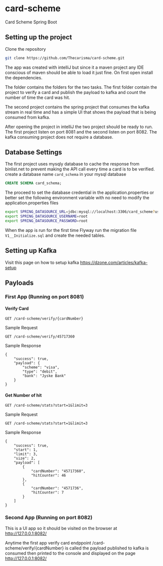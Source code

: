 # card-scheme
Card Scheme Spring Boot

## Setting up the project

Clone the repository 

```bash
git clone https://github.com/Thecarisma/card-scheme.git
```

The app was created with intelliJ but since it a maven project any IDE conscious of maven should be able to load it just fine. On first open install the dependencies. 

The folder contains the folders for the two tasks. The first folder contain the project to verify a card and publish the payload to kafka and count the number of time the card was hit.

The second project contains the spring project that consumes the kafka stream in real time and has a simple UI that shows the payload that is being consumed from kafka. 

After opening the project in intelliJ the two project should be ready to run. The first project listen on port 8081 and the second listen on port 8082. The kafka consuming project does not require a database.

## Database Settings

The first project uses mysqly database to cache the response from binlist.net to prevent making the API call every time a card is to be verified. create a database name `card_schema` in your mysql database 

```sql
CREATE SCHEMA card_schema;
```

The proceed to set the database credential in the application.properties or better set the following environment variable with no need to modify the application.properties files

```bash
export SPRING_DATASOURCE_URL=jdbc:mysql://localhost:3306/card_scheme?useSSL=false&useLegacyDatetimeCode=false&serverTimezone=UTC
export SPRING_DATASOURCE_USERNAME=root
export SPRING_DATASOURCE_PASSWORD=root
```

When the app is run for the first time Flyway run the migration file `V1__Initialize.sql` and create the needed tables.

## Setting up Kafka

Visit this page on how to setup kafka https://dzone.com/articles/kafka-setup

## Payloads

### First App (Running on port 8081)

#### Verify Card

```
GET /card-scheme/verify/{cardNumber}
```

Sample Request

```
GET /card-scheme/verify/45717360
```

Sample Response 

```
{
    "success": true,
    "payload": {
        "scheme": "visa",
        "type": "debit",
        "bank": "Jyske Bank"
    }
}
```

#### Get Number of hit

```
GET /card-scheme/stats?start=1&limit=3
```

Sample Request

```
GET /card-scheme/stats?start=1&limit=3
```

Sample Response 

```
{
    "success": true,
    "start": 1,
    "limit": 3,
    "size": 2,
    "payload": [
        {
            "cardNumber": "45717360",
            "hitCounter": 46
        },
        {
            "cardNumber": "4571736",
            "hitCounter": 7
        }
    ]
}
```

### Second App (Running on port 8082)

This is a UI app so it should be visited on the browser at http://127.0.0.1:8082/

Anytime the first app verify card endppoint /card-scheme/verify/{cardNumber} is called the payload published to kafka is consumed then printed to the console and displayed on the page http://127.0.0.1:8082/

